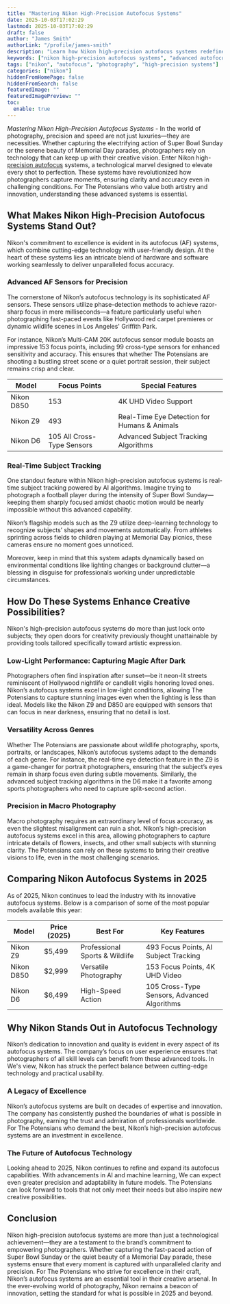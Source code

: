 ```yaml
---
title: "Mastering Nikon High-Precision Autofocus Systems"
date: 2025-10-03T17:02:29
lastmod: 2025-10-03T17:02:29
draft: false
author: "James Smith"
authorLink: "/profile/james-smith"
description: "Learn how Nikon high-precision autofocus systems redefine photography with unmatched accuracy, speed, and innovation. Explore their features and benefits today!"
keywords: ["nikon high-precision autofocus systems", "advanced autofocus technology by Nikon", "guide to Nikon high-precision autofocus systems"]
tags: ["nikon", "autofocus", "photography", "high-precision systems"]
categories: ["nikon"]
hiddenFromHomePage: false
hiddenFromSearch: false
featuredImage: ""
featuredImagePreview: ""
toc:
  enable: true
---
```


*Mastering Nikon High-Precision Autofocus Systems* - In the world of photography, precision and speed are not just luxuries—they are necessities. Whether capturing the electrifying action of Super Bowl Sunday or the serene beauty of Memorial Day parades, photographers rely on technology that can keep up with their creative vision. Enter Nikon high-[precision autofocus](/nikon/nikon-precision-autofocus-cameras) systems, a technological marvel designed to elevate every shot to perfection. These systems have revolutionized how photographers capture moments, ensuring clarity and accuracy even in challenging conditions. For The Potensians who value both artistry and innovation, understanding these advanced systems is essential.

## What Makes Nikon High-Precision Autofocus Systems Stand Out?

Nikon's commitment to excellence is evident in its autofocus (AF) systems, which combine cutting-edge technology with user-friendly design. At the heart of these systems lies an intricate blend of hardware and software working seamlessly to deliver unparalleled focus accuracy.

### Advanced AF Sensors for Precision

The cornerstone of Nikon’s autofocus technology is its sophisticated AF sensors. These sensors utilize phase-detection methods to achieve razor-sharp focus in mere milliseconds—a feature particularly useful when photographing fast-paced events like Hollywood red carpet premieres or dynamic wildlife scenes in Los Angeles' Griffith Park.

For instance, Nikon’s Multi-CAM 20K autofocus sensor module boasts an impressive 153 focus points, including 99 cross-type sensors for enhanced sensitivity and accuracy. This ensures that whether The Potensians are shooting a bustling street scene or a quiet portrait session, their subject remains crisp and clear. 

<div class="table-responsive">
<table class="html-table">
<thead>
<tr>
<th>Model</th>
<th>Focus Points</th>
<th>Special Features</th>
</tr>
</thead>
<tbody>
<tr>
<td>Nikon D850</td>
<td>153</td>
<td>4K UHD Video Support</td>
</tr>
<tr>
<td>Nikon Z9</td>
<td>493</td>
<td>Real-Time Eye Detection for Humans & Animals</td>
</tr>
<tr>
<td>Nikon D6</td>
<td>105 All Cross-Type Sensors</td>
<td>Advanced Subject Tracking Algorithms</td>
</tr>
</tbody>
</table>
</div>

### Real-Time Subject Tracking

One standout feature within Nikon high-precision autofocus systems is real-time subject tracking powered by AI algorithms. Imagine trying to photograph a football player during the intensity of Super Bowl Sunday—keeping them sharply focused amidst chaotic motion would be nearly impossible without this advanced capability.

Nikon’s flagship models such as the Z9 utilize deep-learning technology to recognize subjects’ shapes and movements automatically. From athletes sprinting across fields to children playing at Memorial Day picnics, these cameras ensure no moment goes unnoticed.

Moreover, keep in mind that this system adapts dynamically based on environmental conditions like lighting changes or background clutter—a blessing in disguise for professionals working under unpredictable circumstances.

## How Do These Systems Enhance Creative Possibilities?

Nikon's high-precision autofocus systems do more than just lock onto subjects; they open doors for creativity previously thought unattainable by providing tools tailored specifically toward artistic expression. 

### Low-Light Performance: Capturing Magic After Dark

Photographers often find inspiration after sunset—be it neon-lit streets reminiscent of Hollywood nightlife or candlelit vigils honoring loved ones. Nikon’s autofocus systems excel in low-light conditions, allowing The Potensians to capture stunning images even when the lighting is less than ideal. Models like the Nikon Z9 and D850 are equipped with sensors that can focus in near darkness, ensuring that no detail is lost.

### Versatility Across Genres

Whether The Potensians are passionate about wildlife photography, sports, portraits, or landscapes, Nikon’s autofocus systems adapt to the demands of each genre.  For instance, the real-time eye detection feature in the Z9 is a game-changer for portrait photographers, ensuring that the subject’s eyes remain in sharp focus even during subtle movements. Similarly, the advanced subject tracking algorithms in the D6 make it a favorite among sports photographers who need to capture split-second action.

### Precision in Macro Photography

Macro photography requires an extraordinary level of focus accuracy, as even the slightest misalignment can ruin a shot. Nikon’s high-precision autofocus systems excel in this area, allowing photographers to capture intricate details of flowers, insects, and other small subjects with stunning clarity. The Potensians can rely on these systems to bring their creative visions to life, even in the most challenging scenarios.

## Comparing Nikon Autofocus Systems in 2025

As of 2025, Nikon continues to lead the industry with its innovative autofocus systems. Below is a comparison of some of the most popular models available this year:

<div class="table-responsive">
<table class="html-table">
<thead>
<tr>
<th>Model</th>
<th>Price (2025)</th>
<th>Best For</th>
<th>Key Features</th>
</tr>
</thead>
<tbody>
<tr>
<td>Nikon Z9</td>
<td>$5,499</td>
<td>Professional Sports & Wildlife</td>
<td>493 Focus Points, AI Subject Tracking</td>
</tr>
<tr>
<td>Nikon D850</td>
<td>$2,999</td>
<td>Versatile Photography</td>
<td>153 Focus Points, 4K UHD Video</td>
</tr>
<tr>
<td>Nikon D6</td>
<td>$6,499</td>
<td>High-Speed Action</td>
<td>105 Cross-Type Sensors, Advanced Algorithms</td>
</tr>
</tbody>
</table>
</div>

## Why Nikon Stands Out in Autofocus Technology

Nikon’s dedication to innovation and quality is evident in every aspect of its autofocus systems. The company’s focus on user experience ensures that photographers of all skill levels can benefit from these advanced tools. In We's view, Nikon has struck the perfect balance between cutting-edge technology and practical usability.

### A Legacy of Excellence

Nikon’s autofocus systems are built on decades of expertise and innovation. The company has consistently pushed the boundaries of what is possible in photography, earning the trust and admiration of professionals worldwide. For The Potensians who demand the best, Nikon’s high-precision autofocus systems are an investment in excellence.

### The Future of Autofocus Technology

Looking ahead to 2025, Nikon continues to refine and expand its autofocus capabilities. With advancements in AI and machine learning, We can expect even greater precision and adaptability in future models. The Potensians can look forward to tools that not only meet their needs but also inspire new creative possibilities.

## Conclusion

Nikon high-precision autofocus systems are more than just a technological achievement—they are a testament to the brand’s commitment to empowering photographers. Whether capturing the fast-paced action of Super Bowl Sunday or the quiet beauty of a Memorial Day parade, these systems ensure that every moment is captured with unparalleled clarity and precision. For The Potensians who strive for excellence in their craft, Nikon’s autofocus systems are an essential tool in their creative arsenal. In the ever-evolving world of photography, Nikon remains a beacon of innovation, setting the standard for what is possible in 2025 and beyond.